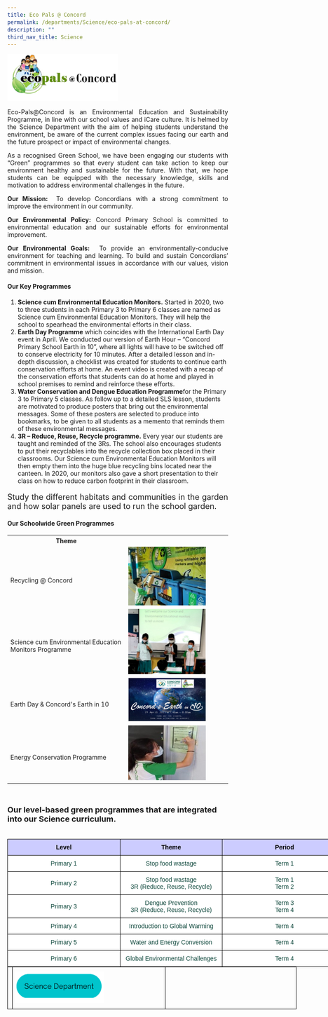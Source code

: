 ```yaml
---
title: Eco Pals @ Concord
permalink: /departments/Science/eco-pals-at-concord/
description: ""
third_nav_title: Science
---
```

<img src="/images/ecopals.png" 
     style="width:50%">
		 
<p style="text-align:justify">Eco-Pals@Concord is an Environmental Education and Sustainability Programme, in line with our school values and iCare culture. It is helmed by the Science Department with the aim of helping students understand the environment, be aware of the current complex issues facing our earth and the future prospect or impact of environmental changes.</p>  

<p style="text-align:justify">As a recognised Green School, we have been engaging our students with “Green” programmes so that every student can take action to keep our environment healthy and sustainable for the future. With that, we hope students can be equipped with the necessary knowledge, skills and motivation to address environmental challenges in the future.

<p style="text-align:justify"><b>Our Mission:</b>  To develop Concordians with a strong commitment to improve the environment in our community.

<p style="text-align:justify"><b>Our Environmental Policy:</b> Concord Primary School is committed to environmental education and our sustainable efforts for environmental improvement.

<p style="text-align:justify"><b>Our Environmental Goals:</b>  To provide an environmentally-conducive environment for teaching and learning. To build and sustain Concordians’ commitment in environmental issues in accordance with our values, vision and mission.

<h4><b>Our Key Programmes</b></h4>

<ol>
<li><b>Science cum Environmental Education Monitors.</b>
<span style="text-align">Started in 2020, two to three students in each Primary 3 to Primary 6 classes are named as Science cum Environmental Education Monitors. They will help the school to spearhead the environmental efforts in their class.</span></li>
<li><b>Earth Day Programme</b><span style="text-align:justify"> which coincides with the International Earth Day event in April. We conducted our version of Earth Hour – “Concord Primary School Earth in 10”, where all lights will have to be switched off to conserve electricity for 10 minutes. After a detailed lesson and in-depth discussion, a checklist was created for students to continue earth conservation efforts at home. An event video is created with a recap of the conservation efforts that students can do at home and played in school premises to remind and reinforce these efforts.</span></li>
<li><b>Water Conservation and Dengue Education Programme</b><span style="text-align:justify">for the Primary 3 to Primary 5 classes. As follow up to a detailed SLS lesson, students are motivated to produce posters that bring out the environmental messages. Some of these posters are selected to produce into bookmarks, to be given to all students as a memento that reminds them of these environmental messages.</span></li>
<li><b>3R – Reduce, Reuse, Recycle programme.</b><span style="text-align:justify"> Every year our students are taught and reminded of the 3Rs. The school also encourages students to put their recyclables into the recycle collection box placed in their classrooms. Our Science cum Environmental Education Monitors will then empty them into the huge blue recycling bins located near the canteen. In 2020, our monitors also gave a short presentation to their class on how to reduce carbon footprint in their classroom.</span></li>
</ol>

<p style="text-align:justify; font-size: 18px">Study the different habitats and communities in the garden and how solar panels are used to run the school garden.

<style>
table {
  border-collapse: collapse;
  width: 100%;
}
</style>

<h4><b>Our Schoolwide Green Programmes</b></h4>

<table>
  <tr>
    <th>Theme</th>
    <th></th>
  </tr>
  <tr>
    <td><br>Recycling @ Concord</td>
    <td><img style="width:80%" src="/images/Recycling at Concord.jpg"></td>
  </tr>

  <tr>
    <td ><br>Science cum Environmental Education Monitors Programme</td>
		<td><img style="width:80%" src="/images/monitors.png"></td>   
  </tr>

  <tr>
    <td><br>Earth Day & Concord's Earth in 10</td>
    <td><img style="width:80%" src="/images/Earth Day.png"></td>
  </tr>

  <tr>
    <td><br>Energy Conservation Programme</td>
    <td><img style="width:80%" src="/images/Energy Conservation.jpg"></td>
</tr>
</table>

<br>
<p style="font-size:18px"><b>Our level-based green programmes that are integrated into our Science curriculum.</b>

<style type="text/css">
.tg  {border-collapse:collapse;border-spacing:0;margin:0px auto;}
	
.tg .tg-yhj3{background-color:#FFF;color:#0C463A;text-align:center;vertical-align:middle}
.tg .tg-feqv{background-color:#CCCCFF;color:#666;font-weight:bold;text-align:center;vertical-align:middle}
.tg .tg-o5fr{background-color:#FFF;color:#FD6500;text-align:center;vertical-align:middle}
</style>
<table class="tg" style="undefined; table-layout: fixed; width: 775px">
<colgroup>
<col style="width: 257px">
<col style="width: 234px">
<col style="width: 284px">
</colgroup>
<tbody>
  <tr>
		<td class="tg-feqv"><span style="color:#000;background-color:#CCCCFF"><b>Level</b></span></td>
		<td class="tg-feqv"><span style="color:#000;background-color:#CCCCFF"><b>Theme</b></span></td>
		<td class="tg-feqv"><span style="color:#000;background-color:#CCCCFF">Period</span></td>
  </tr>
<br>  	
<tr>
    <td class="tg-yhj3">Primary 1<br></td>
    <td class="tg-yhj3">Stop food wastage<br></td>
		<td class="tg-yhj3">Term 1<br></td>
 </tr>	
<tr>
    <td class="tg-yhj3">Primary 2<br></td>
    <td class="tg-yhj3">Stop food wastage<br>3R (Reduce, Reuse, Recycle)</td>
		<td class="tg-yhj3">Term 1<br>Term 2</td>
 </tr>
<tr>
    <td class="tg-yhj3">Primary 3<br></td>
    <td class="tg-yhj3">Dengue Prevention<br>3R (Reduce, Reuse, Recycle)</td>
		<td class="tg-yhj3">Term 3<br>Term 4</td>
</tr>
<tr>
    <td class="tg-yhj3">Primary 4<br></td>
    <td class="tg-yhj3">Introduction to Global Warming<br></td>
		<td class="tg-yhj3">Term 4<br></td>
 </tr>
<tr>
    <td class="tg-yhj3">Primary 5<br></td>
    <td class="tg-yhj3">Water and Energy Conversion<br></td>
		<td class="tg-yhj3">Term 4<br></td>
 </tr>
<tr>
    <td class="tg-yhj3">Primary 6<br></td>
    <td class="tg-yhj3">Global Environmental Challenges<br></td>
		<td class="tg-yhj3">Term 4<br></td>
 </tr>
<style>
.tg  {border-collapse:collapse;border-spacing:0;margin:0px auto;}
.tg td{border-color:black;border-style:solid;border-width:1px;font-family:Arial, sans-serif;font-size:14px;
  overflow:hidden;padding:10px 5px;word-break:normal;}
.tg th{border-color:black;border-style:solid;border-width:1px;font-family:Arial, sans-serif;font-size:14px;
  font-weight:normal;overflow:hidden;padding:10px 5px;word-break:normal;}
.tg .tg-0lax{text-align:left;vertical-align:top}
.tg .tg-nrix{text-align:center;vertical-align:middle}
</style>

<table style="undefined;table-layout: fixed; width: 660px" class="tg">
<colgroup>
<col style="width:110x">
<col style="width: 350px">
<col style="width: 300px">
</colgroup>
<tbody>
 <tr>
    <td class="tg-0lax"></td>
		<td class="tg-0lax"><a href="/departments/Science/"><img style="width:60%" src="/images/Science Department button.png"></a></td>
	 <td class="tg-0lax"></td>
</tr>
</tbody>
</table>